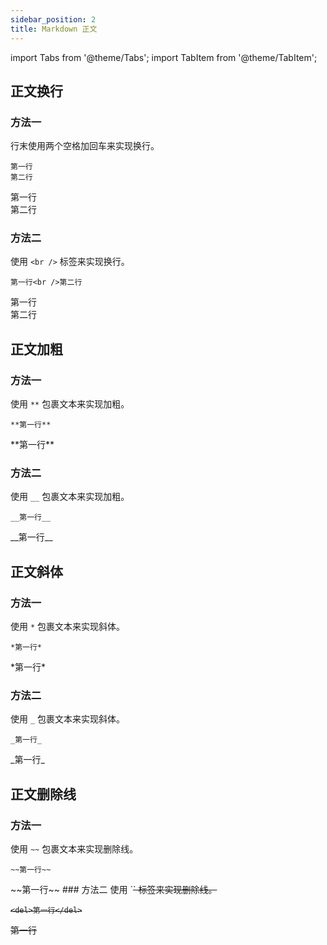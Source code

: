 ```yaml
---
sidebar_position: 2
title: Markdown 正文
---
```


import Tabs from '@theme/Tabs';
import TabItem from '@theme/TabItem';

## 正文换行

### 方法一
行末使用两个空格加回车来实现换行。
<Tabs>
<TabItem value="markdown" label="实现语法">
```
第一行  
第二行  
```
</TabItem>
<TabItem value="preview" label="效果预览">

第一行  
第二行  
</TabItem>
</Tabs>

### 方法二

使用 `<br />` 标签来实现换行。
<Tabs>
<TabItem value="markdown" label="实现语法">

```
第一行<br />第二行
```
</TabItem>
<TabItem value="preview" label="效果预览">
第一行<br />第二行
</TabItem>
</Tabs>

## 正文加粗

### 方法一

使用 `**` 包裹文本来实现加粗。
<Tabs>
<TabItem value="markdown" label="实现语法">

```
**第一行**
```
</TabItem>
<TabItem value="preview" label="效果预览">
**第一行**
</TabItem>
</Tabs>

### 方法二

使用 `__` 包裹文本来实现加粗。
<Tabs>
<TabItem value="markdown" label="实现语法">

```
__第一行__
```
</TabItem>
<TabItem value="preview" label="效果预览">
__第一行__
</TabItem>
</Tabs>

## 正文斜体

### 方法一
使用 `*` 包裹文本来实现斜体。
<Tabs>
<TabItem value="markdown" label="实现语法">

```
*第一行*
```
</TabItem>
<TabItem value="preview" label="效果预览">
*第一行*
</TabItem>
</Tabs>

### 方法二
使用 `_` 包裹文本来实现斜体。
<Tabs>
<TabItem value="markdown" label="实现语法">

```
_第一行_
```
</TabItem>
<TabItem value="preview" label="效果预览">
_第一行_
</TabItem>
</Tabs>

## 正文删除线

### 方法一
使用 `~~` 包裹文本来实现删除线。
<Tabs>
<TabItem value="markdown" label="实现语法">

```
~~第一行~~
```
</TabItem>
<TabItem value="preview" label="效果预览">
~~第一行~~
</TabItem>
</Tabs>
### 方法二
使用 `<del>` 标签来实现删除线。
<Tabs>
<TabItem value="markdown" label="实现语法">

```
<del>第一行</del>
```
</TabItem>
<TabItem value="preview" label="效果预览">
<del>第一行</del>
</TabItem>
</Tabs>